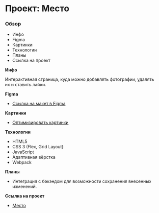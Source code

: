 # Проект: Место

### Обзор
* Инфо
* Figma
* Картинки
* Технологии
* Планы
* Ссылка на проект

**Инфо**

Интерактивная страница, куда можно добавлять фотографии, удалять их и ставить лайки.

**Figma**

* [Ссылка на макет в Figma](https://www.figma.com/file/2cn9N9jSkmxD84oJik7xL7/JavaScript.-Sprint-4?node-id=0%3A1)

**Картинки**

* [Оптимизировать картинки](https://tinypng.com/)

**Технологии**

* HTML5
* CSS 3 (Flex, Grid Layout)
* JavaScript
* Адаптивная вёрстка
* Webpack

**Планы**

* Интеграция с бэкэндом для возможности сохранения внесенных изменений.

**Ссылка на проект**

* [Место](https://sllexa.github.io/mesto/)
